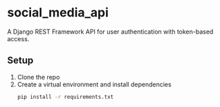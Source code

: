 # social_media_api

A Django REST Framework API for user authentication with token-based access.

## Setup

1. Clone the repo  
2. Create a virtual environment and install dependencies  
   ```bash
   pip install -r requirements.txt